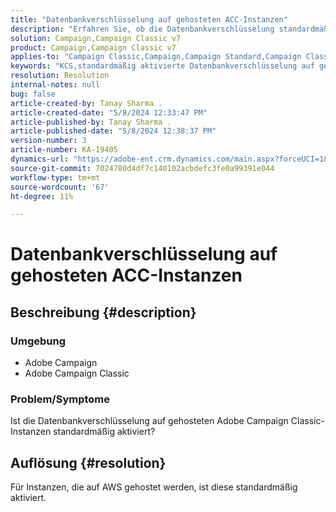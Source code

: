 ```yaml
---
title: "Datenbankverschlüsselung auf gehosteten ACC-Instanzen"
description: "Erfahren Sie, ob die Datenbankverschlüsselung standardmäßig auf gehosteten Adobe Campaign Classic-Instanzen aktiviert ist."
solution: Campaign,Campaign Classic v7
product: Campaign,Campaign Classic v7
applies-to: "Campaign Classic,Campaign,Campaign Standard,Campaign Classic v7"
keywords: "KCS,standardmäßig aktivierte Datenbankverschlüsselung auf gehostetem Adobe Campaign"
resolution: Resolution
internal-notes: null
bug: false
article-created-by: Tanay Sharma .
article-created-date: "5/8/2024 12:33:47 PM"
article-published-by: Tanay Sharma .
article-published-date: "5/8/2024 12:38:37 PM"
version-number: 3
article-number: KA-19405
dynamics-url: "https://adobe-ent.crm.dynamics.com/main.aspx?forceUCI=1&pagetype=entityrecord&etn=knowledgearticle&id=ca348334-370d-ef11-9f8a-6045bd026dc7"
source-git-commit: 7024780d4df7c140102acbdefc3fe0a99391e044
workflow-type: tm+mt
source-wordcount: '67'
ht-degree: 11%

---
```


# Datenbankverschlüsselung auf gehosteten ACC-Instanzen

## Beschreibung {#description}


### Umgebung

- Adobe Campaign
- Adobe Campaign Classic


### Problem/Symptome

Ist die Datenbankverschlüsselung auf gehosteten Adobe Campaign Classic-Instanzen standardmäßig aktiviert?


## Auflösung {#resolution}


Für Instanzen, die auf AWS gehostet werden, ist diese standardmäßig aktiviert.
